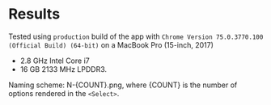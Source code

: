 # Results

Tested using `production` build of the app with `Chrome Version 75.0.3770.100 (Official Build) (64-bit)` on a
MacBook Pro (15-inch, 2017)
* 2.8 GHz Intel Core i7
* 16 GB 2133 MHz LPDDR3.

Naming scheme: N-{COUNT}.png, where {COUNT} is the number of options
rendered in the `<Select>`.
